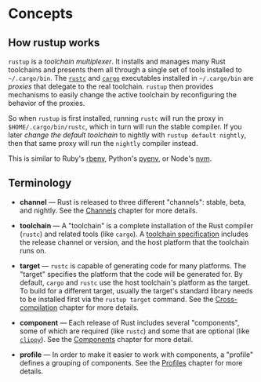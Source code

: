 # Concepts

## How rustup works

`rustup` is a *toolchain multiplexer*. It installs and manages many Rust
toolchains and presents them all through a single set of tools installed to
`~/.cargo/bin`. The [`rustc`] and [`cargo`] executables installed in
`~/.cargo/bin` are *proxies* that delegate to the real toolchain. `rustup`
then provides mechanisms to easily change the active toolchain by
reconfiguring the behavior of the proxies.

So when `rustup` is first installed, running `rustc` will run the proxy in
`$HOME/.cargo/bin/rustc`, which in turn will run the stable compiler. If you
later *change the default toolchain* to nightly with `rustup default nightly`,
then that same proxy will run the `nightly` compiler instead.

This is similar to Ruby's [rbenv], Python's [pyenv], or Node's [nvm].

[rbenv]: https://github.com/rbenv/rbenv
[pyenv]: https://github.com/yyuu/pyenv
[nvm]: https://github.com/creationix/nvm
[`rustc`]: https://doc.rust-lang.org/rustc/
[`cargo`]: https://doc.rust-lang.org/cargo/

## Terminology

* **channel** — Rust is released to three different "channels": stable, beta,
  and nightly. See the [Channels] chapter for more details.

* **toolchain** — A "toolchain" is a complete installation of the Rust
  compiler (`rustc`) and related tools (like `cargo`). A [toolchain
  specification] includes the release channel or version, and the host
  platform that the toolchain runs on.

* **target** — `rustc` is capable of generating code for many platforms. The
  "target" specifies the platform that the code will be generated for. By
  default, `cargo` and `rustc` use the host toolchain's platform as the
  target. To build for a different target, usually the target's standard
  library needs to be installed first via the `rustup target` command. See the
  [Cross-compilation] chapter for more details.

* **component** — Each release of Rust includes several "components", some of
  which are required (like `rustc`) and some that are optional (like
  [`clippy`]). See the [Components] chapter for more detail.

* **profile** — In order to make it easier to work with components, a
  "profile" defines a grouping of components. See the [Profiles] chapter for
  more details.

[`clippy`]: https://github.com/rust-lang/rust-clippy
[components]: components.md
[cross-compilation]: ../cross-compilation.md
[profiles]: profiles.md
[toolchain specification]: toolchains.md
[channels]: channels.md
